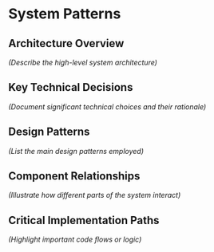 # System Patterns

## Architecture Overview
*(Describe the high-level system architecture)*

## Key Technical Decisions
*(Document significant technical choices and their rationale)*

## Design Patterns
*(List the main design patterns employed)*

## Component Relationships
*(Illustrate how different parts of the system interact)*

## Critical Implementation Paths
*(Highlight important code flows or logic)*
